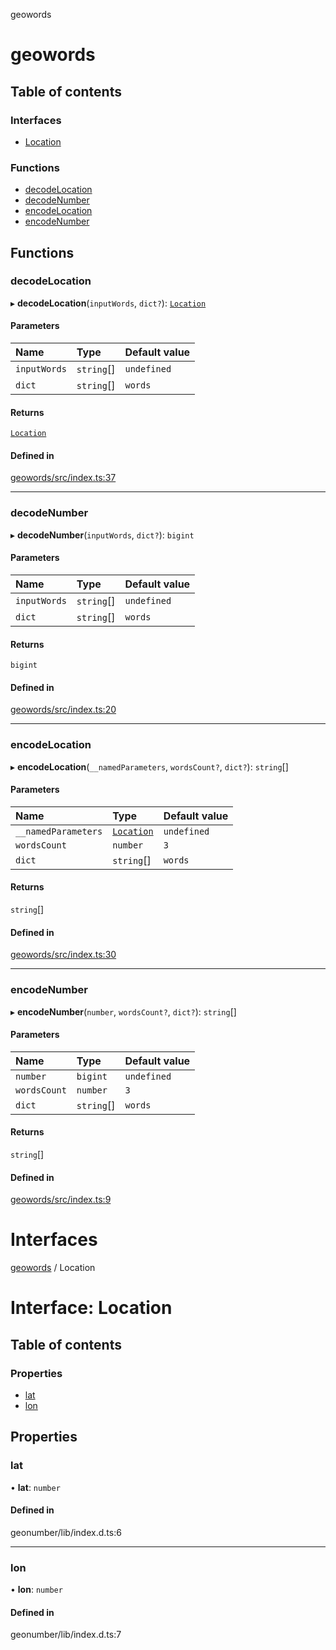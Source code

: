 
<a name="readmemd"></a>

geowords

# geowords

## Table of contents

### Interfaces

- [Location](#interfaceslocationmd)

### Functions

- [decodeLocation](#decodelocation)
- [decodeNumber](#decodenumber)
- [encodeLocation](#encodelocation)
- [encodeNumber](#encodenumber)

## Functions

### decodeLocation

▸ **decodeLocation**(`inputWords`, `dict?`): [`Location`](#interfaceslocationmd)

#### Parameters

| Name | Type | Default value |
| :------ | :------ | :------ |
| `inputWords` | `string`[] | `undefined` |
| `dict` | `string`[] | `words` |

#### Returns

[`Location`](#interfaceslocationmd)

#### Defined in

[geowords/src/index.ts:37](https://github.com/MLaszczewski/geowords/blob/45e65ed/packages/geowords/src/index.ts#L37)

___

### decodeNumber

▸ **decodeNumber**(`inputWords`, `dict?`): `bigint`

#### Parameters

| Name | Type | Default value |
| :------ | :------ | :------ |
| `inputWords` | `string`[] | `undefined` |
| `dict` | `string`[] | `words` |

#### Returns

`bigint`

#### Defined in

[geowords/src/index.ts:20](https://github.com/MLaszczewski/geowords/blob/45e65ed/packages/geowords/src/index.ts#L20)

___

### encodeLocation

▸ **encodeLocation**(`__namedParameters`, `wordsCount?`, `dict?`): `string`[]

#### Parameters

| Name | Type | Default value |
| :------ | :------ | :------ |
| `__namedParameters` | [`Location`](#interfaceslocationmd) | `undefined` |
| `wordsCount` | `number` | `3` |
| `dict` | `string`[] | `words` |

#### Returns

`string`[]

#### Defined in

[geowords/src/index.ts:30](https://github.com/MLaszczewski/geowords/blob/45e65ed/packages/geowords/src/index.ts#L30)

___

### encodeNumber

▸ **encodeNumber**(`number`, `wordsCount?`, `dict?`): `string`[]

#### Parameters

| Name | Type | Default value |
| :------ | :------ | :------ |
| `number` | `bigint` | `undefined` |
| `wordsCount` | `number` | `3` |
| `dict` | `string`[] | `words` |

#### Returns

`string`[]

#### Defined in

[geowords/src/index.ts:9](https://github.com/MLaszczewski/geowords/blob/45e65ed/packages/geowords/src/index.ts#L9)

# Interfaces


<a name="interfaceslocationmd"></a>

[geowords](#readmemd) / Location

# Interface: Location

## Table of contents

### Properties

- [lat](#lat)
- [lon](#lon)

## Properties

### lat

• **lat**: `number`

#### Defined in

geonumber/lib/index.d.ts:6

___

### lon

• **lon**: `number`

#### Defined in

geonumber/lib/index.d.ts:7
